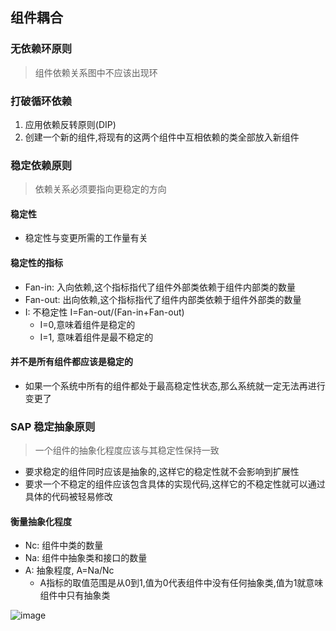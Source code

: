 ## 组件耦合

### 无依赖环原则
> 组件依赖关系图中不应该出现环

### 打破循环依赖
1. 应用依赖反转原则(DIP)
2. 创建一个新的组件,将现有的这两个组件中互相依赖的类全部放入新组件

### 稳定依赖原则
> 依赖关系必须要指向更稳定的方向

#### 稳定性
* 稳定性与变更所需的工作量有关

#### 稳定性的指标
* Fan-in: 入向依赖,这个指标指代了组件外部类依赖于组件内部类的数量
* Fan-out: 出向依赖,这个指标指代了组件内部类依赖于组件外部类的数量
* I: 不稳定性 I=Fan-out/(Fan-in+Fan-out)
    * I=0,意味着组件是稳定的
    * I=1, 意味着组件是最不稳定的

#### 并不是所有组件都应该是稳定的
* 如果一个系统中所有的组件都处于最高稳定性状态,那么系统就一定无法再进行变更了

### SAP 稳定抽象原则
> 一个组件的抽象化程度应该与其稳定性保持一致

* 要求稳定的组件同时应该是抽象的,这样它的稳定性就不会影响到扩展性
* 要求一个不稳定的组件应该包含具体的实现代码,这样它的不稳定性就可以通过具体的代码被轻易修改

#### 衡量抽象化程度
* Nc: 组件中类的数量
* Na: 组件中抽象类和接口的数量
* A: 抽象程度, A=Na/Nc
  * A指标的取值范围是从0到1,值为0代表组件中没有任何抽象类,值为1就意味组件中只有抽象类

![image](https://user-images.githubusercontent.com/13389058/162605331-27f0de86-d529-4e96-91be-30929b2db8b5.png)



